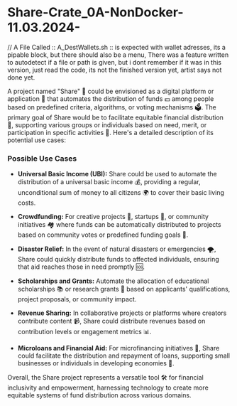 # Share-Crate_0A-NonDocker-11.03.2024-

// A File Called :: A_DestWallets.sh :: is expected with wallet adresses, its a pipable block, but there should also be a menu, There was a feature written to autodetect if a file or path is given, but i dont remember if it was in this version, just read the code, its not the finished version yet, artist says not done yet.

A project named "Share" 🔄 could be envisioned as a digital platform or application 📱 that automates the distribution of funds 💵 among people based on predefined criteria, algorithms, or voting mechanisms 🗳️. The primary goal of Share would be to facilitate equitable financial distribution 💸, supporting various groups or individuals based on need, merit, or participation in specific activities 🤝. Here's a detailed description of its potential use cases:

### Possible Use Cases

- **Universal Basic Income (UBI):** Share could be used to automate the distribution of a universal basic income 💰, providing a regular, unconditional sum of money to all citizens 🌍 to cover their basic living costs.

- **Crowdfunding:** For creative projects 🎨, startups 🚀, or community initiatives 🏘️ where funds can be automatically distributed to projects based on community votes or predefined funding goals 🎯.

- **Disaster Relief:** In the event of natural disasters or emergencies 🌪️, Share could quickly distribute funds to affected individuals, ensuring that aid reaches those in need promptly 🆘.

- **Scholarships and Grants:** Automate the allocation of educational scholarships 📚 or research grants 🔬 based on applicants' qualifications, project proposals, or community impact.

- **Revenue Sharing:** In collaborative projects or platforms where creators contribute content 📹, Share could distribute revenues based on contribution levels or engagement metrics 📊.

- **Microloans and Financial Aid:** For microfinancing initiatives 💼, Share could facilitate the distribution and repayment of loans, supporting small businesses or individuals in developing economies 🌱.

Overall, the Share project represents a versatile tool 🛠️ for financial inclusivity and empowerment, harnessing technology to create more equitable systems of fund distribution across various domains.
